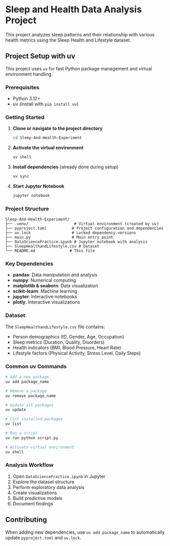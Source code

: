 # Sleep and Health Data Analysis Project

This project analyzes sleep patterns and their relationship with various health metrics using the Sleep Health and Lifestyle dataset.

## Project Setup with uv

This project uses `uv` for fast Python package management and virtual environment handling.

### Prerequisites

- Python 3.12+
- uv (install with `pip install uv`)

### Getting Started

1. **Clone or navigate to the project directory**
   ```bash
   cd Sleep-And-Health-Experiment
   ```

2. **Activate the virtual environment**
   ```bash
   uv shell
   ```

3. **Install dependencies** (already done during setup)
   ```bash
   uv sync
   ```

4. **Start Jupyter Notebook**
   ```bash
   jupyter notebook
   ```

### Project Structure

```
Sleep-And-Health-Experiment/
├── .venv/                    # Virtual environment (created by uv)
├── pyproject.toml           # Project configuration and dependencies
├── uv.lock                  # Locked dependency versions
├── main.py                  # Main entry point
├── DataSciencePractice.ipynb # Jupyter notebook with analysis
├── SleepHealthandLifestyle.csv # Dataset
└── README.md               # This file
```

### Key Dependencies

- **pandas**: Data manipulation and analysis
- **numpy**: Numerical computing
- **matplotlib & seaborn**: Data visualization
- **scikit-learn**: Machine learning
- **jupyter**: Interactive notebooks
- **plotly**: Interactive visualizations

### Dataset

The `SleepHealthandLifestyle.csv` file contains:
- Person demographics (ID, Gender, Age, Occupation)
- Sleep metrics (Duration, Quality, Disorders)
- Health indicators (BMI, Blood Pressure, Heart Rate)
- Lifestyle factors (Physical Activity, Stress Level, Daily Steps)

### Common uv Commands

```bash
# Add a new package
uv add package_name

# Remove a package
uv remove package_name

# Update all packages
uv update

# List installed packages
uv list

# Run a script
uv run python script.py

# Activate virtual environment
uv shell
```

### Analysis Workflow

1. Open `DataSciencePractice.ipynb` in Jupyter
2. Explore the dataset structure
3. Perform exploratory data analysis
4. Create visualizations
5. Build predictive models
6. Document findings

## Contributing

When adding new dependencies, use `uv add package_name` to automatically update `pyproject.toml` and `uv.lock`.